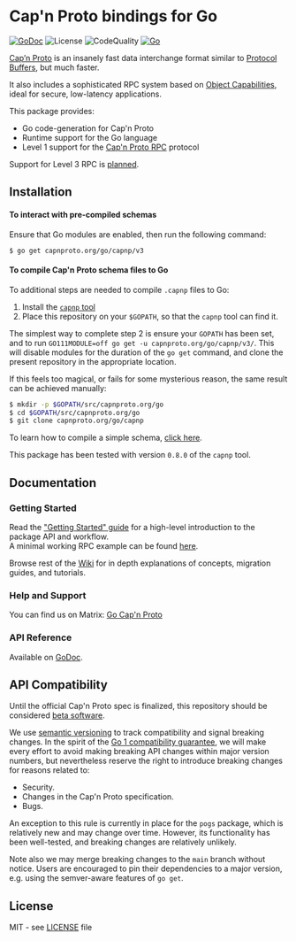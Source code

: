 # Cap'n Proto bindings for Go

[![GoDoc](https://godoc.org/capnproto.org/go/capnp/v3?status.svg)][godoc]
![License](https://img.shields.io/badge/license-MIT-brightgreen?style=flat-square)
![CodeQuality](https://goreportcard.com/badge/capnproto.org/go/capnp)
[![Go](https://github.com/capnproto/go-capnproto2/actions/workflows/go.yml/badge.svg)](https://github.com/capnproto/go-capnproto2/actions/workflows/go.yml)

[Cap’n Proto](https://capnproto.org/) is an insanely fast data interchange format similar to [Protocol Buffers](https://github.com/protocolbuffers/protobuf), but much faster.

It also includes a sophisticated RPC system based on [Object Capabilities](https://en.wikipedia.org/wiki/Object-capability_model), ideal for secure, low-latency applications.

This package provides:
- Go code-generation for Cap'n Proto
- Runtime support for the Go language
- Level 1 support for the [Cap'n Proto RPC](https://capnproto.org/rpc.html) protocol

Support for Level 3 RPC is [planned](https://github.com/capnproto/go-capnproto2/issues/160).

[godoc]: http://pkg.go.dev/capnproto.org/go/capnp/v3
## Installation

#### To interact with pre-compiled schemas

Ensure that Go modules are enabled, then run the following command:
```
$ go get capnproto.org/go/capnp/v3
```

#### To compile Cap'n Proto schema files to Go

To additional steps are needed to compile `.capnp` files to Go:

1. Install the [`capnp` tool](https://capnproto.org/capnp-tool.html)
2. Place this repository on your `$GOPATH`, so that the `capnp` tool can find it.

The simplest way to complete step 2 is ensure your `GOPATH` has been set, and to run `GO111MODULE=off go get -u capnproto.org/go/capnp/v3/`.  This will disable modules for the duration of the `go get` command, and clone the present repository in the appropriate location.

If this feels too magical, or fails for some mysterious reason, the same result can be achieved manually:

```bash
$ mkdir -p $GOPATH/src/capnproto.org/go
$ cd $GOPATH/src/capnproto.org/go
$ git clone capnproto.org/go/capnp
```

To learn how to compile a simple schema, [click here](https://github.com/capnproto/go-capnproto2/wiki/Getting-Started#compiling-schema-files).

This package has been tested with version `0.8.0` of the `capnp` tool.

## Documentation

### Getting Started

Read the ["Getting Started" guide][getting-started] for a high-level introduction to the package API and workflow.  
A minimal working RPC example can be found [here](https://github.com/capnproto/go-capnproto2/wiki/Getting-Started#remote-calls-using-interfaces).

Browse rest of the [Wiki](https://github.com/capnproto/go-capnproto2/wiki) for in depth explanations of concepts, migration guides, and tutorials.

### Help and Support

You can find us on Matrix:   [Go Cap'n Proto](https://matrix.to/#/!pLcnVUHHRZrUPscloW:matrix.org?via=matrix.org)

### API Reference

Available on [GoDoc](http://pkg.go.dev/capnproto.org/go/capnp/v3).

## API Compatibility

Until the official Cap'n Proto spec is finalized, this repository should be considered <u>beta software</u>.

We use [semantic versioning](https://semver.org) to track compatibility and signal breaking changes.  In the spirit of the [Go 1 compatibility guarantee][gocompat], we will make every effort to avoid making breaking API changes within major version numbers, but nevertheless reserve the right to introduce breaking changes for reasons related to:

- Security.
- Changes in the Cap'n Proto specification.
- Bugs.

An exception to this rule is currently in place for the `pogs` package, which is relatively new and may change over time.  However, its functionality has been well-tested, and breaking changes are relatively unlikely.

Note also we may merge breaking changes to the `main` branch without notice.  Users are encouraged to pin their dependencies to a major version, e.g. using the semver-aware features of `go get`.

[gocompat]: https://golang.org/doc/go1compat
## License

MIT - see [LICENSE][] file

[LICENSE]: https://github.com/capnproto/go-capnproto2/blob/master/LICENSE

[getting-started]: https://github.com/capnproto/go-capnproto2/wiki/Getting-Started
